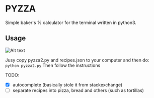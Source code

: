 # PYZZA
Simple baker's % calculator for the terminal written in python3.

## Usage
![Alt text](/pyscripts/img-2018-09-07-011419.png)

Jusy copy pyzza2.py and recipes.json to your computer and then do:
`python pyzza2.py`
Then follow the instructions

TODO:
- [X] autocomplete (basically stole it from stackexchange)
- [ ] separate recipes into pizza, bread and others (such as tortillas)
